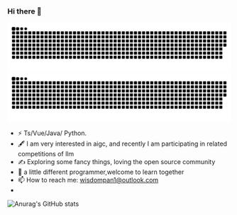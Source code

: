 ### Hi there 👋

![GitHub Snake Light](https://raw.githubusercontent.com/zxbing0066/zxbing0066/output/github-contribution-grid-snake.svg#gh-light-mode-only) ![GitHub Snake Dark](https://raw.githubusercontent.com/zxbing0066/zxbing0066/output/github-contribution-grid-snake-dark.svg#gh-dark-mode-only)
- ⚡ Ts/Vue/Java/ Python.
- 🖋 I am very interested in aigc, and recently I am participating in related competitions of llm
- ✍️ Exploring some fancy things, loving the open source community
- 🥋 a little different programmer,welcome to learn together
- 📫 How to reach me: wisdompan1@outlook.com
- 
![Anurag's GitHub stats](https://github-readme-stats.vercel.app/api?username=wisdom-pan&show_icons=true&theme=radical)





